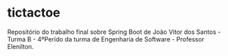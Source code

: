 # tictactoe
Repositório do trabalho final sobre Spring Boot de João Vitor dos Santos - Turma B - 4ºPerído da turma de Engenharia de Software - Professor Elenilton.
